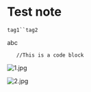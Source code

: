 # Test note

`tag1``tag2`

abc

```
   //This is a code block
```

![1.jpg](image/1.jpg)

![2.jpg](image/2.jpg)
